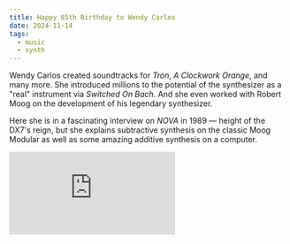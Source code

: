 ```yaml
---
title: Happy 85th Birthday to Wendy Carlos
date: 2024-11-14
tags:
  - music
  - synth
---
```


Wendy Carlos created soundtracks for *Tron*, *A Clockwork Orange*, and many more. She introduced millions to the potential of the synthesizer as a "real" instrument via *Switched On Bach.* And she even worked with Robert Moog on the development of his legendary synthesizer.

Here she is in a fascinating interview on *NOVA* in 1989 — height of the DX7's reign, but she explains subtractive synthesis on the classic Moog Modular as well as some amazing additive synthesis on a computer.

<div class='embed-container'><iframe src='https://www.youtube.com/embed/1EtH5E1N91Y' frameborder='0' allowfullscreen></iframe></div>